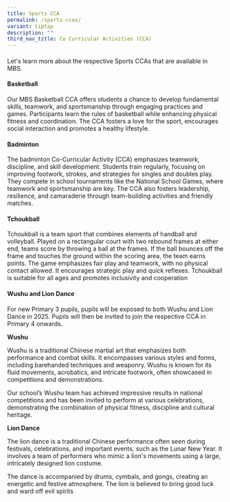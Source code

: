 ```yaml
---
title: Sports CCA
permalink: /sports-ccas/
variant: tiptap
description: ""
third_nav_title: Co Curricular Activities (CCA)
---
```

<h4></h4>
<p>Let's learn more about the respective Sports CCAs that are available in
MBS.</p>
<p></p>
<h4>Basketball</h4>
<p>Our MBS Basketball CCA offers students a chance to develop fundamental
skills, teamwork, and sportsmanship through engaging practices and games.
Participants learn the rules of basketball while enhancing physical fitness
and coordination. The CCA fosters a love for the sport, encourages social
interaction and promotes a healthy lifestyle.</p>
<p></p>
<h4>Badminton</h4>
<p>The badminton Co-Curricular Activity (CCA) emphasizes teamwork, discipline,
and skill development. Students train regularly, focusing on improving
footwork, strokes, and strategies for singles and doubles play. They compete
in school tournaments like the National School Games, where teamwork and
sportsmanship are key. The CCA also fosters leadership, resilience, and
camaraderie through team-building activities and friendly matches.</p>
<p></p>
<h4>Tchoukball</h4>
<p>Tchoukball is a team sport that combines elements of handball and volleyball.
Played on a rectangular court with two rebound frames at either end, teams
score by throwing a ball at the frames. If the ball bounces off the frame
and touches the ground within the scoring area, the team earns points.
The game emphasizes fair play and teamwork, with no physical contact allowed.
It encourages strategic play and quick reflexes. Tchoukball is suitable
for all ages and promotes inclusivity and cooperation</p>
<p></p>
<h4>Wushu and Lion Dance</h4>
<p>For new Primary 3 pupils, pupils will be exposed to both Wushu and Lion
Dance in 2025. Pupils will then be invited to join the respective CCA in
Primary 4 onwards.</p>
<p><strong>Wushu</strong>
</p>
<p>Wushu is a traditional Chinese martial art that emphasizes both performance
and combat skills. It encompasses various styles and forms, including barehanded
techniques and weaponry. Wushu is known for its fluid movements, acrobatics,
and intricate footwork, often showcased in competitions and demonstrations.</p>
<p>Our school’s Wushu team has achieved impressive results in national competitions
and has been invited to perform at various celebrations, demonstrating
the combination of physical fitness, discipline and cultural heritage.</p>
<p><strong>Lion Dance</strong>
</p>
<p>The lion dance is a traditional Chinese performance often seen during
festivals, celebrations, and important events, such as the Lunar New Year.
It involves a team of performers who mimic a lion's movements using a large,
intricately designed lion costume.</p>
<p>The dance is accompanied by drums, cymbals, and gongs, creating an energetic
and festive atmosphere. The lion is believed to bring good luck and ward
off evil spirits</p>
<p></p>
<h4></h4>
<p></p>